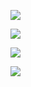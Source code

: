 ![](https://komarev.com/ghpvc/?username=voidemlive)

![](https://github.com/username/voidemlive/blob/master/generated/languages.svg)

![](https://discord.c99.nl/widget/theme-3/547439411856408576.png)

![](https://hit.yhype.me/github/profile?user_id=81859284)
